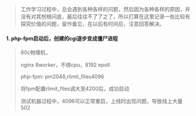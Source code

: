 > 工作学习过程中，总会遇到各种各样的问题，然后因为各种各样的原因，并没有对其刨根问底，最后往往不了了之了，所以打算在这里记录一些比较有探究价值的问题，留作备忘，在以后有时间后，注意回答解决。

#### 1. php-fpm启动后，创建的cgi逐步变成僵尸进程

> 80c物理机，
>
> nginx 8worker，不绑cpu，8192 epoll
>
> php-fpm: pm2048,rlimit_files4096
>
> 将fpm配置rlimit_files调大至4200后，成功启动
>
> 测试机器过程中，4096可以正常重启，上线时出现问题，导致线上大量502